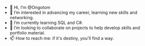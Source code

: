 - 👋 Hi, I’m @Ongotom
- 👀 I’m interested in advancing my career, learning new skills and networking.
- 🌱 I’m currently learning SQL and C#.
- 💞️ I’m looking to collaborate on projects to help develop skills and portfolio material.
- 📫 How to reach me: if it's destiny, you'll find a way.

<!---
Ongotom/Ongotom is a ✨ special ✨ repository because its `README.md` (this file) appears on your GitHub profile.
You can click the Preview link to take a look at your changes.
--->

